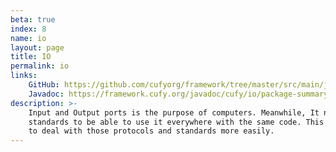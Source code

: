 ```yaml
---
beta: true
index: 8
name: io
layout: page
title: IO
permalink: io
links:
    GitHub: https://github.com/cufyorg/framework/tree/master/src/main/java/cufy/io
    Javadoc: https://framework.cufy.org/javadoc/cufy/io/package-summary.html
description: >-
    Input and Output ports is the purpose of computers. Meanwhile, It needs protocols and
    standards to be able to use it everywhere with the same code. This package provides utilities
    to deal with those protocols and standards more easily.
---
```


